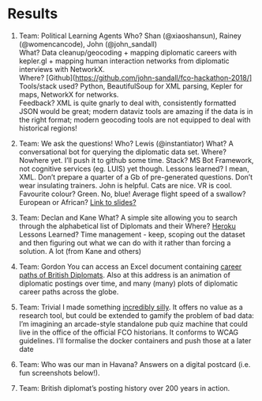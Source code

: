 # Results

1. Team: Political Learning Agents
Who? Shan (@xiaoshansun), Rainey (@womencancode), John (@john_sandall)  
What? Data cleanup/geocoding + mapping diplomatic careers with kepler.gl + mapping human interaction networks from diplomatic interviews with NetworkX.   
Where? [Github](https://github.com/john-sandall/fco-hackathon-2018/]
Tools/stack used? Python, BeautifulSoup for XML parsing, Kepler for maps, NetworkX for networks.  
Feedback? XML is quite gnarly to deal with, consistently formatted JSON would be great; modern dataviz tools are amazing if the data is in the right format; modern geocoding tools are not equipped to deal with historical regions!  

2. Team: We ask the questions!
Who? Lewis (@instantiator)
What? A conversational bot for querying the diplomatic data set.
Where? Nowhere yet. I’ll push it to github some time.
Stack? MS Bot Framework, not cognitive services (eg. LUIS) yet though.
Lessons learned? I mean, XML. Don’t prepare a quarter of a Gb of pre-generated questions. Don’t wear insulating trainers. John is helpful. Cats are nice. VR is cool.
Favourite colour? Green. No, blue!
Average flight speed of a swallow? European or African?
[Link to slides?](https://docs.google.com/presentation/d/13XBCsqb2AKiFrkHj3F-dhCTjNgGzR2j871HhIfBjWD8/edit?usp=sharing)

3. Team: Declan and Kane
What?   A simple site allowing you to search through the alphabetical list of Diplomats and their
Where? [Heroku](https://bitbucket.org/KaneMorgan/man-in-havana/src/master/)
Lessons Learned? Time management - keep, scoping out the dataset and then figuring out what we can do with it rather than forcing a solution. A lot (from Kane and others)

3. Team: Gordon
You can access an Excel document containing [career paths of British Diplomats](https://github.com/igblackadder/fco-havana). 
Also at this address is an animation of diplomatic postings over time, and many (many) plots of diplomatic career paths across the globe.

4. Team: Trivial
I made something [incredibly silly](https://github.com/jonodrew/who-was-our-man-in-havana). It offers no value as a research tool, but could be extended to gamify the problem of bad data: I’m imagining an arcade-style standalone pub quiz machine that could live in the office of the official FCO historians.
It conforms to WCAG guidelines. I’ll formalise the docker containers and push those at a later date

5. Team: Who was our man in Havana?
Answers on a digital postcard (i.e. fun screenshots below!).

6. Team: British diplomat’s posting history over 200 years in action.


